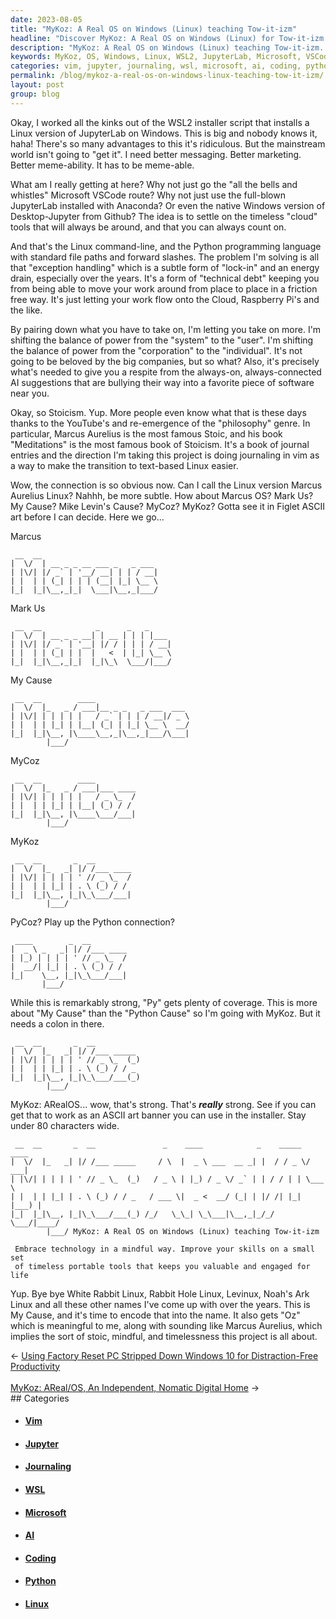 ```yaml
---
date: 2023-08-05
title: "MyKoz: A Real OS on Windows (Linux) teaching Tow-it-izm"
headline: "Discover MyKoz: A Real OS on Windows (Linux) for Tow-it-izm Learning."
description: "MyKoz: A Real OS on Windows (Linux) teaching Tow-it-izm. Embrace technology in a mindful way with MyKoz, a timeless and portable set of tools to improve your skills and keep you valuable for life. Follow along with the ideation and naming of this novel endeavor."
keywords: MyKoz, OS, Windows, Linux, WSL2, JupyterLab, Microsoft, VSCode, Anaconda, Desktop-Jupyter, Cloud, Raspberry Pi, Command-Line, Python, Programming, File Paths, Forward Slashes, Exception Handling, Lock-In, Technical Debt, Stoicism, Marcus Aurelius, Meditations, Vim, Text-Based, Cloud, AI, Suggestions, Stoic, Mindful, Timeless
categories: vim, jupyter, journaling, wsl, microsoft, ai, coding, python, linux
permalink: /blog/mykoz-a-real-os-on-windows-linux-teaching-tow-it-izm/
layout: post
group: blog
---
```



Okay, I worked all the kinks out of the WSL2 installer script that installs a
Linux version of JupyterLab on Windows. This is big and nobody knows it, haha!
There's so many advantages to this it's ridiculous. But the mainstream world
isn't going to "get it". I need better messaging. Better marketing. Better
meme-ability. It has to be meme-able.

What am I really getting at here? Why not just go the "all the bells and
whistles" Microsoft VSCode route? Why not just use the full-blown JupyterLab
installed with Anaconda? Or even the native Windows version of Desktop-Jupyter
from Github? The idea is to settle on the timeless "cloud" tools that will
always be around, and that you can always count on. 

And that's the Linux command-line, and the Python programming language with
standard file paths and forward slashes. The problem I'm solving is all that
"exception handling" which is a subtle form of "lock-in" and an energy drain,
especially over the years. It's a form of "technical debt" keeping you from
being able to move your work around from place to place in a friction free way.
It's just letting your work flow onto the Cloud, Raspberry Pi's and the like.

By pairing down what you have to take on, I'm letting you take on more. I'm
shifting the balance of power from the "system" to the "user". I'm shifting the
balance of power from the "corporation" to the "individual". It's not going to
be beloved by the big companies, but so what? Also, it's precisely what's needed
to give you a respite from the always-on, always-connected AI suggestions that
are bullying their way into a favorite piece of software near you.

Okay, so Stoicism. Yup. More people even know what that is these days thanks to
the YouTube's and re-emergence of the "philosophy" genre. In particular, Marcus
Aurelius is the most famous Stoic, and his book "Meditations" is the most
famous book of Stoicism. It's a book of journal entries and the direction I'm
taking this project is doing journaling in vim as a way to make the transition
to text-based Linux easier.

Wow, the connection is so obvious now. Can I call the Linux version Marcus
Aurelius Linux? Nahhh, be more subtle. How about Marcus OS? Mark Us? My Cause?
Mike Levin's Cause? MyCoz? MyKoz? Gotta see it in Figlet ASCII art before I can
decide. Here we go...

Marcus

     __  __                          
    |  \/  | __ _ _ __ ___ _   _ ___ 
    | |\/| |/ _` | '__/ __| | | / __|
    | |  | | (_| | | | (__| |_| \__ \
    |_|  |_|\__,_|_|  \___|\__,_|___/


Mark Us

     __  __            _      _   _     
    |  \/  | __ _ _ __| | __ | | | |___ 
    | |\/| |/ _` | '__| |/ / | | | / __|
    | |  | | (_| | |  |   <  | |_| \__ \
    |_|  |_|\__,_|_|  |_|\_\  \___/|___/


My Cause

     __  __        ____                     
    |  \/  |_   _ / ___|__ _ _   _ ___  ___ 
    | |\/| | | | | |   / _` | | | / __|/ _ \
    | |  | | |_| | |__| (_| | |_| \__ \  __/
    |_|  |_|\__, |\____\__,_|\__,_|___/\___|
            |___/                           


MyCoz

     __  __        ____         
    |  \/  |_   _ / ___|___ ____
    | |\/| | | | | |   / _ \_  /
    | |  | | |_| | |__| (_) / / 
    |_|  |_|\__, |\____\___/___|
            |___/               


MyKoz

     __  __       _  __        
    |  \/  |_   _| |/ /___ ____
    | |\/| | | | | ' // _ \_  /
    | |  | | |_| | . \ (_) / / 
    |_|  |_|\__, |_|\_\___/___|
            |___/              


PyCoz? Play up the Python connection?

     ____        _  __        
    |  _ \ _   _| |/ /___ ____
    | |_) | | | | ' // _ \_  /
    |  __/| |_| | . \ (_) / /
    |_|    \__, |_|\_\___/___|
           |___/              


While this is remarkably strong, "Py" gets plenty of coverage. This is more
about "My Cause" than the "Python Cause" so I'm going with MyKoz. But it needs a
colon in there.

     __  __       _  __           
    |  \/  |_   _| |/ /___ _____  
    | |\/| | | | | ' // _ \_  (_) 
    | |  | | |_| | . \ (_) / / _  
    |_|  |_|\__, |_|\_\___/___(_) 
            |___/                 


MyKoz: ARealOS... wow, that's strong. That's ***really*** strong. See if you can
get that to work as an ASCII art banner you can use in the installer. Stay under
80 characters wide.

```
 __  __       _  __               _    ____            _    _____  ____  
|  \/  |_   _| |/ /___ _____     / \  |  _ \ ___  __ _| |  / / _ \/ ___| 
| |\/| | | | | ' // _ \_  (_)   / _ \ | |_) / _ \/ _` | | / / | | \___ \ 
| |  | | |_| | . \ (_) / / _   / ___ \|  _ <  __/ (_| | |/ /| |_| |___) |
|_|  |_|\__, |_|\_\___/___(_) /_/   \_\_| \_\___|\__,_|_/_/  \___/|____/ 
        |___/ MyKoz: A Real OS on Windows (Linux) teaching Tow-it-izm

 Embrace technology in a mindful way. Improve your skills on a small set
 of timeless portable tools that keeps you valuable and engaged for life

```

Yup. Bye bye White Rabbit Linux, Rabbit Hole Linux, Levinux, Noah's Ark Linux
and all these other names I've come up with over the years. This is My Cause,
and it's time to encode that into the name. It also gets "Oz" which is
meaningful to me, along with sounding like Marcus Aurelius, which implies the
sort of stoic, mindful, and timelessness this project is all about.













<div class="arrow-links"><div class="post-nav-prev"><span class="arrow">&larr;&nbsp;</span><a href="/blog/using-factory-reset-pc-stripped-down-windows-10-for-distraction-free-productivity/">Using Factory Reset PC Stripped Down Windows 10 for Distraction-Free Productivity</a></div> &nbsp; <div class="post-nav-next"><a href="/blog/mykoz-areal-os-an-independent-nomatic-digital-home/">MyKoz: AReal/OS, An Independent, Nomatic Digital Home</a><span class="arrow">&nbsp;&rarr;</span></div></div>
## Categories

<ul>
<li><h4><a href='/vim/'>Vim</a></h4></li>
<li><h4><a href='/jupyter/'>Jupyter</a></h4></li>
<li><h4><a href='/journaling/'>Journaling</a></h4></li>
<li><h4><a href='/wsl/'>WSL</a></h4></li>
<li><h4><a href='/microsoft/'>Microsoft</a></h4></li>
<li><h4><a href='/ai/'>AI</a></h4></li>
<li><h4><a href='/coding/'>Coding</a></h4></li>
<li><h4><a href='/python/'>Python</a></h4></li>
<li><h4><a href='/linux/'>Linux</a></h4></li></ul>
